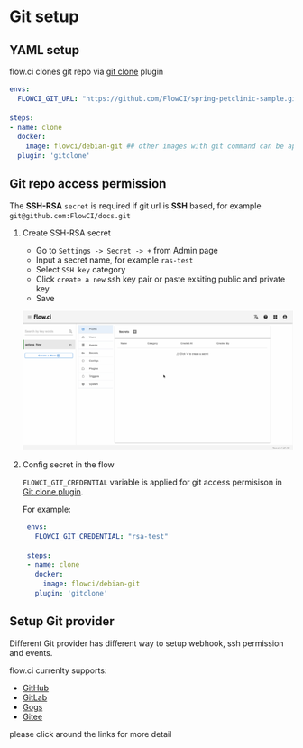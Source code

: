# Git setup

## YAML setup

flow.ci clones git repo via [git clone](https://github.com/flowci-plugins/gitclone) plugin

```yaml
envs:
  FLOWCI_GIT_URL: "https://github.com/FlowCI/spring-petclinic-sample.git" ## Git repo address, support https or ssh

steps:
- name: clone
  docker:
    image: flowci/debian-git ## other images with git command can be applied here as well!
  plugin: 'gitclone'
```


## Git repo access permission

The __SSH-RSA__ `secret` is required if git url is __SSH__ based, for example `git@github.com:FlowCI/docs.git`

1. Create SSH-RSA secret

   - Go to `Settings -> Secret -> +` from Admin page
   - Input a secret name, for example `ras-test`
   - Select `SSH key` category
   - Click `create a new` ssh key pair or paste exsiting public and private key
   - Save

    ![how to create ssh-rsa secret](../../images/secret/create_ssh_key.gif)

2. Config secret in the flow

   `FLOWCI_GIT_CREDENTIAL` variable is applied for git access permisison in [Git clone plugin](https://github.com/flowci-plugins/gitclone). 
   
   For example:

   ```yaml
    envs:
      FLOWCI_GIT_CREDENTIAL: "rsa-test"

    steps:
    - name: clone
      docker:
        image: flowci/debian-git
      plugin: 'gitclone'
   ```

## Setup Git provider

Different Git provider has different way to setup webhook, ssh permission and events.

flow.ci currenlty supports:

- [GitHub](en/git/github.md)
- [GitLab](en/git/gitlab.md)
- [Gogs](en/git/gogs.md)
- [Gitee](en/git/gitee.md)

please click around the links for more detail

